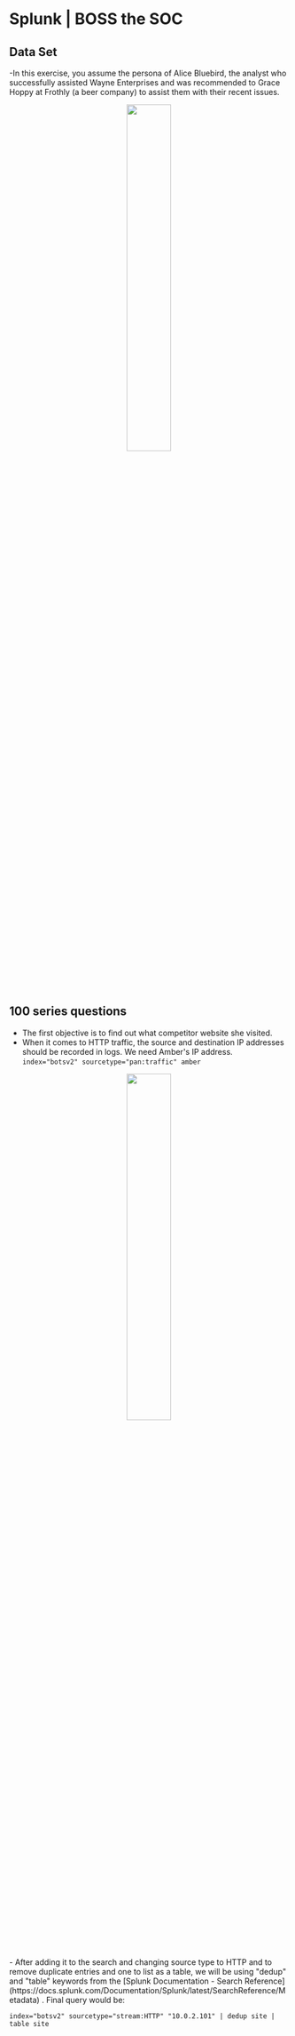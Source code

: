 # Splunk | BOSS the SOC

## Data Set
-In this exercise, you assume the persona of Alice Bluebird, the analyst who successfully assisted Wayne Enterprises and was recommended to Grace Hoppy at Frothly (a beer company) to assist them with their recent issues.
<p align="center"><img src="https://assets.tryhackme.com/additional/splunk-overview/splunk-botsv2-frothly.png" height="40%" width="40%" /><p/></p> <br/>

##  100 series questions 
- The first objective is to find out what competitor website she visited.
- When it comes to HTTP traffic, the source and destination IP addresses should be recorded in logs. We need Amber's IP address.
```index="botsv2" sourcetype="pan:traffic" amber```
<p align="center"><img src="https://miro.medium.com/v2/resize:fit:828/format:webp/1*pS3pqTYHSidwFNfTxDvNUA.png" height="40%" width="40%" /><p/></p> <br/>
- After adding it to the search and changing source type to HTTP and to remove duplicate entries and one to list as a table, we will be using "dedup" and "table" keywords from the [Splunk Documentation - Search Reference](https://docs.splunk.com/Documentation/Splunk/latest/SearchReference/Metadata) . Final query would be:

  ```index="botsv2" sourcetype="stream:HTTP" "10.0.2.101" | dedup site | table site```



